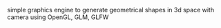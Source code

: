 simple graphics engine to generate geometrical shapes in 3d space with camera using OpenGL, GLM, GLFW